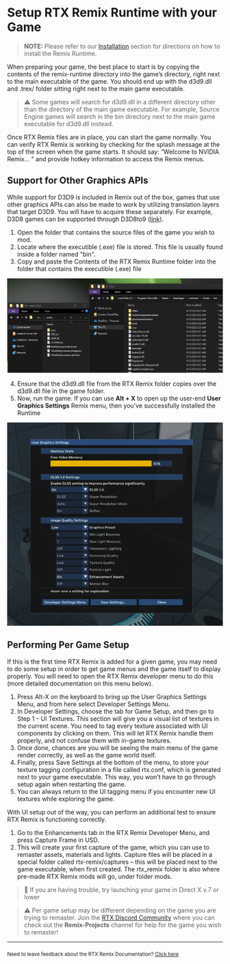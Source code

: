 # Setup RTX Remix Runtime with your Game

> **NOTE:** Please refer to our [Installation](../remix-installation.md) section for directions on how to install the Remix Runtime.

When preparing your game, the best place to start is by copying the contents of the remix-runtime directory into the game’s directory, right next to the main executable of the game. You should end up with the d3d9.dll and .trex/ folder sitting right next to the main game executable. 
> ⚠️ Some games will search for d3d9.dll in a different directory other than the directory of the main game executable. For example, Source Engine games will search in the bin directory next to the main game executable for d3d9.dll instead.

Once RTX Remix files are in place, you can start the game normally. You can verify RTX Remix is working by checking for the splash message at the top of the screen when the game starts. It should say: “Welcome to NVIDIA Remix… ” and provide hotkey information to access the Remix menus.

## Support for Other Graphics APIs
While support for D3D9 is included in Remix out of the box, games that use other graphics APIs can also be made to work by utilizing translation layers that target D3D9. You will have to acquire these separately. For example, D3D8 games can be supported through D3D8to9 ([link](https://github.com/crosire/d3d8to9)).

1. Open the folder that contains the source files of the game you wish to mod.
2. Locate where the executible (.exe) file is stored.  This file is usually found inside a folder named "bin".
3. Copy and paste the Contents of the RTX Remix Runtime folder into the folder that contains the executible (.exe) file 

![FolderStructureDemo](../data/images/rtxremix_018.PNG)

4. Ensure that the d3d9.dll file from the RTX Remix folder copies over the d3d9.dll file in the game folder.
5. Now, run the game.  If you can use  **Alt + X** to open up the user-end **User Graphics Settings** Remix menu, then you've successfully installed the Runtime 

![UserGraphicSettings](../data/images/rtxremix_012.PNG)

## Performing Per Game Setup
If this is the first time RTX Remix is added for a given game, you may need to do some setup in order to get game menus and the game itself to display properly. You will need to open the RTX Remix developer menu to do this (more detailed documentation on this menu below).

1. Press Alt-X on the keyboard to bring up the User Graphics Settings Menu, and from here select Developer Settings Menu.
2. In Developer Settings, choose the tab for Game Setup, and then go to Step 1 – UI Textures. This section will give you a visual list of textures in the current scene. You need to tag every texture associated with UI components by clicking on them. This will let RTX Remix handle them properly, and not confuse them with in-game textures.
3. Once done, chances are you will be seeing the main menu of the game render correctly, as well as the game world itself.
4. Finally, press Save Settings at the bottom of the menu, to store your texture tagging configuration in a file called rtx.conf, which is generated next to your game executable. This way, you won’t have to go through setup again when restarting the game.
5. You can always return to the UI tagging menu if you encounter new UI textures while exploring the game.

With UI setup out of the way, you can perform an additional test to ensure RTX Remix is functioning correctly.

1. Go to the Enhancements tab in the RTX Remix Developer Menu, and press Capture Frame in USD.
2. This will create your first capture of the game, which you can use to remaster assets, materials and lights. Capture files will be placed in a special folder called rtx-remix/captures – this will be placed next to the game executable, when first created. The rtx_remix folder is also where pre-made RTX Remix mods will go, under folder mods.

> 📝 If you are having trouble, try launching your game in Direct X v.7 or lower

> ⚠️ Per game setup may be different depending on the game you are trying to remaster.  Join the [RTX Discord Community](http://discord.gg/rtxremix) where you can check out the **Remix-Projects** channel for help for the game you wish to remaster!

***
<sub> Need to leave feedback about the RTX Remix Documentation?  [Click here](https://github.com/NVIDIAGameWorks/rtx-remix/issues/new?assignees=nvdamien&labels=documentation%2Cfeedback%2Ctriage&projects=&template=documentation_feedback.yml&title=%5BDocumentation+feedback%5D%3A+) <sub>